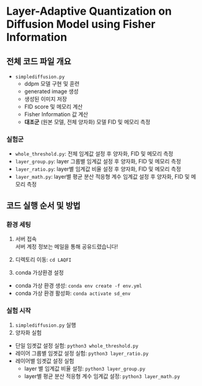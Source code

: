 # Layer-Adaptive Quantization on Diffusion Model using Fisher Information

## 전체 코드 파일 개요
- `simplediffusion.py`
  - ddpm 모델 구현 및 훈련
  - generated image 생성
  - 생성된 이미지 저장
  - FID score 및 메모리 계산
  - Fisher Information 값 계산
  - **대조군** (원본 모델, 전체 양자화) 모델 FID 및 메모리 측정
### 실험군 
- `whole_threshold.py`: 전체 임계값 설정 후 양자화, FID 및 메모리 측정
- `layer_group.py`: layer 그룹별 임계값 설정 후 양자화, FID 및 메모리 측정
- `layer_ratio.py`: layer별 임계값 비율 설정 후 양자화, FID 및 메모리 측정
- `layer_math.py`: layer별 평균 분산 적응형 계수 임계값 설정 후 양자화, FID 및 메모리 측정


## 코드 실행 순서 및 방법

### 환경 세팅
1. 서버 접속 <br>
   서버 계정 정보는 메일을 통해 공유드렸습니다!

2. 디렉토리 이동: `cd LAQFI`
   
3. conda 가상환경 설정
  - conda 가상 환경 생성: `conda env create -f env.yml`
  - conda 가상 환경 활성화: `conda activate sd_env`

### 실험 시작
1. `simplediffusion.py` 실행
2. 양자화 실험 <br>
  - 단일 임곗값 설정 실험: `python3 whole_threshold.py`
  - 레이어  그룹별 임곗값 설정 실험: `python3 layer_ratio.py`
  - 레이어별 임곗값 설정 실험
    - layer 별 임계값 비율 설정: `python3 layer_group.py`
    - layer별 평균 분산 적응형 계수 임계값 설정: `python3 layer_math.py`
